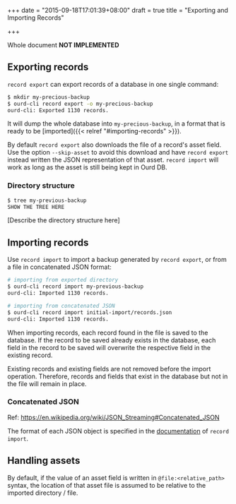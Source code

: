 +++
date = "2015-09-18T17:01:39+08:00"
draft = true
title = "Exporting and Importing Records"

+++

Whole document **NOT IMPLEMENTED**

## Exporting records

`record export` can export records of a database in one single command:

```bash
$ mkdir my-precious-backup
$ ourd-cli record export -o my-precious-backup
ourd-cli: Exported 1130 records.
```

It will dump the whole database into `my-precious-backup`, in a format that is
ready to be [imported]({{< relref "#importing-records" >}}).

By default `record export` also downloads the file of a record's asset field.
Use the option `--skip-asset` to avoid this download and have `record export`
instead written the JSON representation of that asset. `record import` will
work as long as the asset is still being kept in Ourd DB.

### Directory structure

```bash
$ tree my-previous-backup
SHOW THE TREE HERE
```

[Describe the directory structure here]

## Importing records

Use `record import` to import a backup generated by `record export`, or from a
file in concatenated JSON format:

```bash
# importing from exported directory
$ ourd-cli record import my-previous-backup
ourd-cli: Imported 1130 records.

# importing from concatenated JSON
$ ourd-cli record import initial-import/records.json
ourd-cli: Imported 1130 records.
```

When importing records, each record found in the file is saved to the
database. If the record to be saved already exists in the database, each
field in the record to be saved will overwrite the respective field in the
existing record.

Existing records and existing fields are not removed before the import
operation. Therefore, records and fields that exist in the database but
not in the file will remain in place.

### Concatenated JSON

Ref: https://en.wikipedia.org/wiki/JSON_Streaming#Concatenated_JSON

The format of each JSON object is specified in the
[documentation](https://github.com/oursky/ourd-cli#record-import) of `record
import`.

## Handling assets

By default, if the value of an asset field is written in
`@file:<relative_path>` syntax, the location of that asset file is assumed to
be relative to the imported directory / file.
